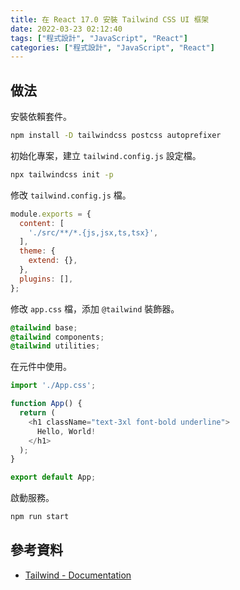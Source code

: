 ```yaml
---
title: 在 React 17.0 安裝 Tailwind CSS UI 框架
date: 2022-03-23 02:12:40
tags: ["程式設計", "JavaScript", "React"]
categories: ["程式設計", "JavaScript", "React"]
---
```


## 做法

安裝依賴套件。

```bash
npm install -D tailwindcss postcss autoprefixer
```

初始化專案，建立 `tailwind.config.js` 設定檔。

```bash
npx tailwindcss init -p
```

修改 `tailwind.config.js` 檔。

```js
module.exports = {
  content: [
    './src/**/*.{js,jsx,ts,tsx}',
  ],
  theme: {
    extend: {},
  },
  plugins: [],
};
```

修改 `app.css` 檔，添加 `@tailwind` 裝飾器。

```css
@tailwind base;
@tailwind components;
@tailwind utilities;
```

在元件中使用。

```js
import './App.css';

function App() {
  return (
    <h1 className="text-3xl font-bold underline">
      Hello, World!
    </h1>
  );
}

export default App;
```

啟動服務。

```bash
npm run start
```

## 參考資料

- [Tailwind - Documentation](https://tailwindcss.com/docs/guides/create-react-app)
